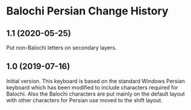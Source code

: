 Balochi Persian Change History
==============================

1.1 (2020-05-25)
----------------
Put non-Balochi letters on secondary layers.

1.0 (2019-07-16)
----------------
Initial version.
This keyboard is based on the standard Windows Persian keyboard which has been modified to include 
characters required for Balochi. Also the Balochi characters are put mainly on the default layout 
with other characters for Persian use moved to the shift layout.
